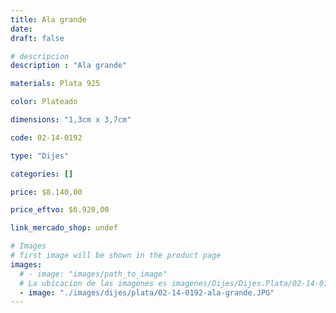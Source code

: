 ```yaml
---
title: Ala grande
date: 
draft: false

# descripcion
description : "Ala grande"

materials: Plata 925

color: Plateado

dimensions: "1,3cm x 3,7cm"

code: 02-14-0192

type: "Dijes"

categories: []

price: $8.140,00

price_eftvo: $6.920,00

link_mercado_shop: undef

# Images
# first image will be shown in the product page
images:
  # - image: "images/path_to_image"
  # La ubicacion de las imagenes es imagenes/Dijes/Dijes.Plata/02-14-0192-ala-grande
  - image: "./images/dijes/plata/02-14-0192-ala-grande.JPG"
---
```

